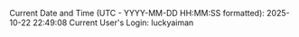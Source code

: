 Current Date and Time (UTC - YYYY-MM-DD HH:MM:SS formatted): 2025-10-22 22:49:08
Current User's Login: luckyaiman
